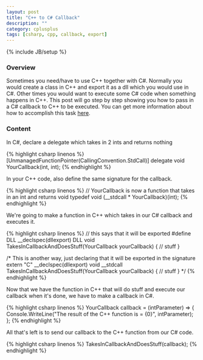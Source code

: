 ```yaml
---
layout: post
title: "C++ to C# Callback"
description: ""
category: cplusplus
tags: [csharp, cpp, callback, export]
---
```

{% include JB/setup %}

<!-- Overview -->
<h3>Overview</h3>

Sometimes you need/have to use C++ together with C#. Normally you would create a class in C++ and export it as a dll which you would use in C#.
Other times you would want to execute some C# code when something happens in C++. This post will go step by step showing you how to pass in a C# callback to C++ to be executed.
You can get more information about how to accomplish this task [here](http://www.codeproject.com/Tips/318140/How-to-make-a-callback-to-Csharp-from-C-Cplusplus).

<!-- Content -->
<h3>Content</h3>

In C#, declare a delegate which takes in 2 ints and returns nothing

<!-- Code _______________________________________-->
{% highlight csharp linenos %}
[UnmanagedFunctionPointer(CallingConvention.StdCall)]
delegate void YourCallback(int, int);
{% endhighlight %}
<!-- /Code ^^^^^^^^^^^^^^^^^^^^^^^^^^^^^^^^^^^^^^-->

In your C++ code, also define the same signature for the callback.

<!-- Code _______________________________________-->
{% highlight csharp linenos %}
// YourCallback is now a function that takes in an int and returns void
typedef void (__stdcall * YourCallback)(int);
{% endhighlight %}
<!-- /Code ^^^^^^^^^^^^^^^^^^^^^^^^^^^^^^^^^^^^^^-->

We're going to make a function in C++ which takes in our C# callback and executes it.

<!-- Code _______________________________________-->
{% highlight csharp linenos %}
// this says that it will be exported
#define DLL __declspec(dllexport)
DLL void TakesInCallbackAndDoesStuff(YourCallback yourCallback) {
  // stuff
}

/*
This is another way, just declaring that it will be exported in the signature
extern "C" __declspec(dllexport) void __stdcall TakesInCallbackAndDoesStuff(YourCallback yourCallback) {
  // stuff
}
*/
{% endhighlight %}
<!-- /Code ^^^^^^^^^^^^^^^^^^^^^^^^^^^^^^^^^^^^^^-->

Now that we have the function in C++ that will do stuff and execute our callback when it's done, we have to make a callback in C#.

<!-- Code _______________________________________-->
{% highlight csharp linenos %}
YourCallback callback =
    (intParameter) =>
    {
        Console.WriteLine("The result of the C++ function is = {0}", intParameter);
    };
{% endhighlight %}
<!-- /Code ^^^^^^^^^^^^^^^^^^^^^^^^^^^^^^^^^^^^^^-->

All that's left is to send our callback to the C++ function from our C# code.

<!-- Code _______________________________________-->
{% highlight csharp linenos %}
TakesInCallbackAndDoesStuff(callback);
{% endhighlight %}
<!-- /Code ^^^^^^^^^^^^^^^^^^^^^^^^^^^^^^^^^^^^^^-->
